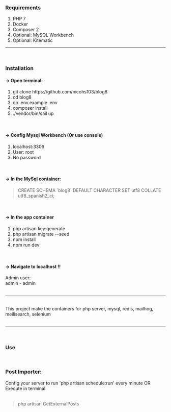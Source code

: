 <!-- #######  THIS IS A COMMENT - Visible only in the source editor #########-->
<div>
<h3>Requirements</h3>
<ol>
<li>PHP 7</li>
<li>Docker</li>
<li>Composer 2</li>
<li>Optional: MySQL Workbench</li>
<li>Optional: Kitematic</li>
</ol>
<hr /><br />
<h3>Installation</h3>
<h4>-&gt; Open terminal:</h4>
<ol>
<li>git clone https://github.com/nicohs103/blog8</li>
<li>cd blog8</li>
<li>cp .env.example .env</li>
<li>composer install</li>
<li>./vendor/bin/sail up</li>
</ol>
<br />
<h4>-&gt; Config Mysql Workbench (Or use console)</h4>
<ol>
<li>localhost:3306</li>
<li>User: root</li>
<li>No password</li>
</ol>
<br />
<h4>-&gt; In the MySql container:</h4>
<blockquote>
<div>CREATE SCHEMA `blog8` DEFAULT CHARACTER SET utf8 COLLATE utf8_spanish2_ci;</div>
</blockquote>
<br />
<h4>-&gt; In the app container</h4>
<ol>
<li>php artisan key:generate</li>
<li>php artisan migrate --seed</li>
<li>npm install</li>
<li>npm run dev</li>
</ol>
<br />
<h4>-&gt; Navigate to localhost !!</h4>
<div>Admin user:</div>
<div>admin - admin</div>
<div>&nbsp;</div>
<div><hr /></div>
<br />
<div>This project make the containers for php server, mysql, redis, mailhog, meilisearch, selenium</div>
<br /><hr /><br />
<h3>Use</h3>
<br />
<h3>Post Importer:</h3>
<div>Config your server to run 'php artisan schedule:run' every minute OR Execute in terminal </div>
<br />
<blockquote>
<div>php artisan GetExternalPosts</div>
</blockquote>
</div>
